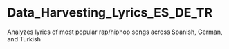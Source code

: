 # Data_Harvesting_Lyrics_ES_DE_TR
Analyzes lyrics of most popular rap/hiphop songs across Spanish, German, and Turkish
